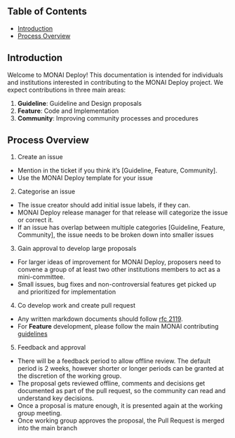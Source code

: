 ## Table of Contents
- [Introduction](#introduction)
- [Process Overview](#process-overview)

## Introduction

Welcome to MONAI Deploy! This documentation is intended for individuals and institutions interested in contributing to the MONAI Deploy project. We expect contributions in three main areas:

1. **Guideline**: Guideline and Design proposals
2. **Feature**: Code and Implementation
3. **Community**: Improving community processes and procedures

## Process Overview

1. Create an issue
  * Mention in the ticket if you think it’s [Guideline, Feature, Community].
  * Use the MONAI Deploy template for your issue
  
2. Categorise an issue

 * The issue creator should add initial issue labels, if they can.
 * MONAI Deploy release manager for that release will categorize the issue or correct it.
 * If an issue has overlap between multiple categories [Guideline, Feature, Community], the issue needs to be broken down into smaller issues

3. Gain approval to develop large proposals

  * For larger ideas of improvement for MONAI Deploy, proposers need to convene a group of at least two other institutions members to act as a mini-committee.
  * Small issues, bug fixes and non-controversial features get picked up and prioritized for implementation

4. Co develop work and create pull request

  * Any written markdown documents should follow [rfc 2119](https://datatracker.ietf.org/doc/html/rfc2119).
  * For **Feature** development, please follow the main MONAI contributing [guidelines](https://github.com/Project-MONAI/MONAI/blob/dev/CONTRIBUTING.md)

5. Feedback and approval

  * There will be a feedback period to allow offline review. The default period is 2 weeks, however shorter or longer periods can be granted at the discretion of the working group.
  * The proposal gets reviewed offline, comments and decisions get documented as part of the pull request, so the community can read and understand key decisions.
  * Once a proposal is mature enough, it is presented again at the working group meeting.
  * Once working group approves the proposal, the Pull Request is merged into the main branch
